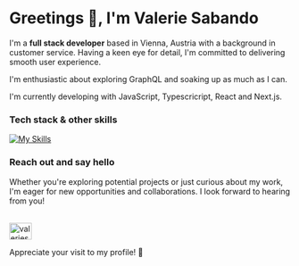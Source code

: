 <h1 align="left">Greetings 👋,  I'm Valerie Sabando</h1>

I'm a <b>full stack developer</b> based in Vienna, Austria with a background in customer service. Having a keen eye for detail, I'm committed to delivering smooth user experience.

I'm enthusiastic about exploring GraphQL and soaking up as much as I can.

I'm currently developing with JavaScript, Typescricript, React and Next.js. 

<h3>Tech stack & other skills</h3>


[![My Skills](https://skillicons.dev/icons?i=javascript,typescript,nodejs,react,css,html,figma,tailwind&theme=light)](https://skillicons.dev)



<h3>Reach out and say hello</h3>
Whether you're exploring potential projects or just curious about my work, I'm eager for new opportunities and collaborations. I look forward to hearing from you!
<br/>
<br/>
<p>

<a href="https://www.linkedin.com/in/valerie-sabando" target="blank"><img align="center" src="https://raw.githubusercontent.com/rahuldkjain/github-profile-readme-generator/master/src/images/icons/Social/linked-in-alt.svg" alt="valeriesabando" height="30" width="40" /></a>
</p>

Appreciate your visit to my profile! 🌟




  
